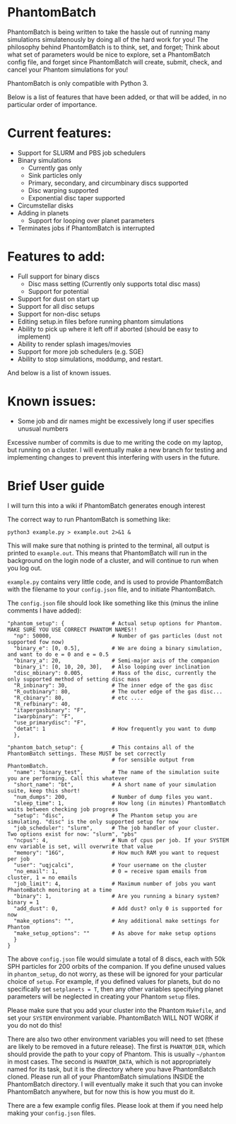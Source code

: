# PhantomBatch

PhantomBatch is being written to take the hassle out of running many simulations simulatenously by doing all of the hard work for you!
The philosophy behind PhantomBatch is to think, set, and forget; Think about what set of parameters would be nice to explore, set a 
PhantomBatch config file, and forget since PhantomBatch will create, submit, check, and cancel your Phantom simulations for you!

PhantomBatch is only compatible with Python 3.

Below is a list of features that have been added, or that will be added, in no particular order of importance.

# Current features:
- Support for SLURM and PBS job schedulers
- Binary simulations
    - Currently gas only
    - Sink particles only
    - Primary, secondary, and circumbinary discs supported
    - Disc warping supported
    - Exponential disc taper supported
- Circumstellar disks
- Adding in planets
    - Support for looping over planet parameters
- Terminates jobs if PhantomBatch is interrupted


# Features to add:
- Full support for binary discs
    - Disc mass setting (Currently only supports total disc mass)
    - Support for potential
- Support for dust on start up
- Support for all disc setups
- Support for non-disc setups
- Editing setup.in files before running phantom simulations
- Ability to pick up where it left off if aborted (should be easy to implement)
- Ability to render splash images/movies
- Support for more job schedulers (e.g. SGE)
- Ability to stop simulations, moddump, and restart.


And below is a list of known issues.

# Known issues:
- Some job and dir names might be excessively long if user specifies unusual numbers

Excessive number of commits is due to me writing the code on my laptop, but running on a cluster. I will eventually
make a new branch for testing and implementing changes to prevent this interfering with users in the future.

# Brief User guide
I will turn this into a wiki if PhantomBatch generates enough interest

The correct way to run PhantomBatch is something like:

`python3 example.py > example.out 2>&1 &`

This will make sure that nothing is printed to the terminal, all output is printed to `example.out`.
This means that PhantomBatch will run in the background on the login node of a cluster, and will continue to run when
you log out.

`example.py` contains very little code, and is used to provide PhantomBatch with the filename to your `config.json`
file, and to initiate PhantomBatch.

The `config.json` file should look like something like this (minus the inline comments I have added):
```{
"phantom_setup": {               # Actual setup options for Phantom. MAKE SURE YOU USE CORRECT PHANTOM NAMES!!
  "np": 50000,                   # Number of gas particles (dust not supported fow now)
  "binary_e": [0, 0.5],          # We are doing a binary simulation, and want to do e = 0 and e = 0.5
  "binary_a": 20,                # Semi-major axis of the companion
  "binary_i": [0, 10, 20, 30],   # Also looping over inclination
  "disc_mbinary": 0.005,         # Mass of the disc, currently the only supported method of setting disc mass
  "R_inbinary": 30,              # The inner edge of the gas disc
  "R_outbinary": 80,             # The outer edge of the gas disc...
  "R_cbinary": 80,               # etc ....
  "R_refbinary": 40,
  "itapergasbinary": "F",
  "iwarpbinary": "F",
  "use_primarydisc": "F",
  "detat": 1                     # How frequently you want to dump
  },

"phantom_batch_setup": {         # This contains all of the PhantomBatch settings. These MUST be set correctly
                                 # for sensible output from PhantomBatch.
  "name": "binary_test",         # The name of the simulation suite you are performing. Call this whatever
  "short_name": "bt",            # A short name of your simulation suite, keep this short! 
  "num_dumps": 200,              # Number of dump files you want.
  "sleep_time": 1,               # How long (in minutes) PhantomBatch waits between checking job progress
  "setup": "disc",               # The Phantom setup you are simulating. "disc" is the only supported setup for now
  "job_scheduler": "slurm",      # The job handler of your cluster. Two options exist for now: "slurm", "pbs"
  "ncpus": 4,                    # Num of cpus per job. If your SYSTEM env variable is set, will overwrite that value
  "memory": "16G",               # How much RAM you want to request per job
  "user": "uqjcalci",            # Your username on the cluster
  "no_email": 1,                 # 0 = receive spam emails from cluster, 1 = no emails
  "job_limit": 4,                # Maximum number of jobs you want PhantomBatch monitoring at a time
  "binary": 1,                   # Are you running a binary system? binary = 1
  "add_dust": 0,                 # Add dust? only 0 is supported for now
  "make_options": "",            # Any additional make settings for Phantom
  "make_setup_options": ""       # As above for make setup options
  }
}
```

The above `config.json` file would simulate a total of 8 discs, each with 50k SPH particles for 200 orbits of the
companion. If you define unused values in `phantom_setup`, do not worry, as these will be ignored for your particular
choice of `setup`. For example, if you defined values for planets, but do no specifically set `setplanets = T`, then any
other variables specifying planet parameters will be neglected in creating your Phantom `setup` files.

Please make sure that you add your cluster into the Phantom `Makefile`, and set your `SYSTEM` environment variable.
PhantomBatch WILL NOT WORK if you do not do this!

There are also two other environment variables you will need to set (these are likely to be removed in a future release).
The first is `PHANTOM_DIR`, which should provide the path to your copy of Phantom. This is usually `~/phantom` in most cases.
The second is `PHANTOM_DATA`, which is not appropriately named for its task, but it is the directory where you have PhantomBatch cloned.
Please run all of your PhantomBatch simulations INSIDE the PhantomBatch directory. I will eventually make it such that you can
invoke PhantomBatch anywhere, but for now this is how you must do it.

There are a few example config files. Please look at them if you need help making your `config.json` files.

